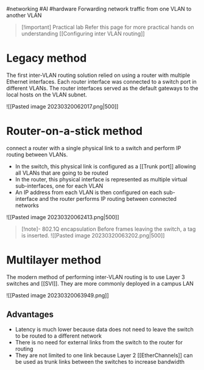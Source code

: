 #networking #AI #hardware 
Forwarding network traffic from one VLAN to another VLAN

>[!important] Practical lab
>Refer this page for more practical hands on understanding
>[[Configuring inter VLAN routing]]

# Legacy method
The first inter-VLAN routing solution relied on using a router with multiple Ethernet interfaces. Each router interface was connected to a switch port in different VLANs. The router interfaces served as the default gateways to the local hosts on the VLAN subnet.

![[Pasted image 20230320062017.png|500]]

# Router-on-a-stick method
connect a router with a single physical link to a switch and perform IP routing between VLANs.
- In the switch, this physical link is configured as a [[Trunk port]] allowing all VLANs that are going to be routed
- In the router, this physical interface is represented as multiple virtual sub-interfaces, one for each VLAN
- An IP address from each VLAN is then configured on each sub- interface and the router performs IP routing between connected networks

![[Pasted image 20230320062413.png|500]]

>[!note]- 802.1Q encapsulation
>Before frames leaving the switch, a tag is inserted.
>![[Pasted image 20230320063202.png|500]]

# Multilayer method
The modern method of performing inter-VLAN routing is to use Layer 3 switches and [[SVI]]. They are more commonly deployed in a campus LAN

![[Pasted image 20230320063949.png]]

## Advantages 
- Latency is much lower because data does not need to leave the switch to be routed to a different network
- There is no need for external links from the switch to the router for routing
- They are not limited to one link because Layer 2 [[EtherChannels]] can be used as trunk links between the switches to increase bandwidth
